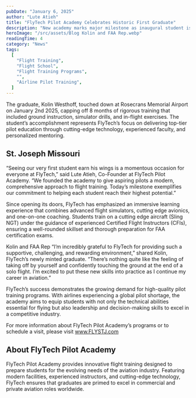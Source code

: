 ```yaml
---
pubDate: "January 6, 2025"
author: "Lute Atieh"
title: "FlyTech Pilot Academy Celebrates Historic First Graduate"
description: "New academy marks major milestone as inaugural student is issued license by FAA."
heroImage: "/src/assets/Blog Kolin and FAA Rep.webp"
readingTime: 4
category: "News"
tags:
  [
    "Flight Training",
    "Flight School",
    "Flight Training Programs",
    "",
    "Airline Pilot Training",
  ]
---
```


The graduate, Kolin Westhoff, touched down at Rosecrans Memorial Airport on January 2nd 2025, capping off 8 months of rigorous training that included ground instruction, simulator drills, and in-flight exercises. The student’s accomplishment represents FlyTech’s focus on delivering top-tier pilot education through cutting-edge technology, experienced faculty, and personalized mentoring.

## St. Joseph Missouri

“Seeing our very first student earn his wings is a momentous occasion for everyone at FlyTech,” said Lute Atieh, Co-Founder at FlyTech Pilot Academy. “We founded the academy to give aspiring pilots a modern, comprehensive approach to flight training. Today’s milestone exemplifies our commitment to helping each student reach their highest potential.”

Since opening its doors, FlyTech has emphasized an immersive learning experience that combines advanced flight simulators, cutting edge avionics, and one-on-one coaching. Students train on a cutting edge aircraft (Sling NGT) under the guidance of experienced Certified Flight Instructors (CFIs), ensuring a well-rounded skillset and thorough preparation for FAA certification exams.

Kolin and FAA Rep
“I’m incredibly grateful to FlyTech for providing such a supportive, challenging, and rewarding environment,” shared Kolin, FlyTech’s newly minted graduate. “There’s nothing quite like the feeling of taking off by yourself and confidently touching the ground at the end of a solo flight. I’m excited to put these new skills into practice as I continue my career in aviation.”

FlyTech’s success demonstrates the growing demand for high-quality pilot training programs. With airlines experiencing a global pilot shortage, the academy aims to equip students with not only the technical abilities essential for flying but also leadership and decision-making skills to excel in a competitive industry.

For more information about FlyTech Pilot Academy’s programs or to schedule a visit, please visit www.FLYSTJ.com

## About FlyTech Pilot Academy

FlyTech Pilot Academy provides innovative flight training designed to prepare students for the evolving needs of the aviation industry. Featuring modern facilities, experienced instructors, and cutting-edge technology, FlyTech ensures that graduates are primed to excel in commercial and private aviation roles worldwide.
